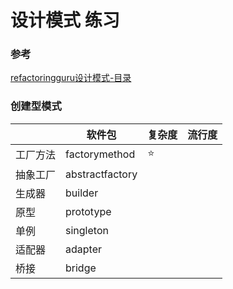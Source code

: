 # 设计模式 练习

### 参考
[refactoringguru设计模式-目录](https://refactoringguru.cn/design-patterns/catalog)

### 创建型模式
|      | 软件包             | 复杂度    | 流行度 |
|------|-----------------|--------|--|
| 工厂方法 | factorymethod   | :star: | |
| 抽象工厂 | abstractfactory |
| 生成器  | builder         |
| 原型   | prototype       |
| 单例   | singleton       |
| 适配器  | adapter         |
| 桥接   | bridge          |
